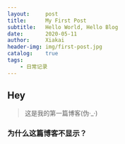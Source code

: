 ```yaml
---
layout:		post			
title:		My First Post		
subtitle:	Hello World, Hello Blog	
date:		2020-05-11		
author:		Xiakai
header-img:	img/first-post.jpg	
catalog:	true			
tags:					
    - 日常记录
---
```

## Hey

>这是我的第一篇博客(伪·_·)

### 为什么这篇博客不显示？

